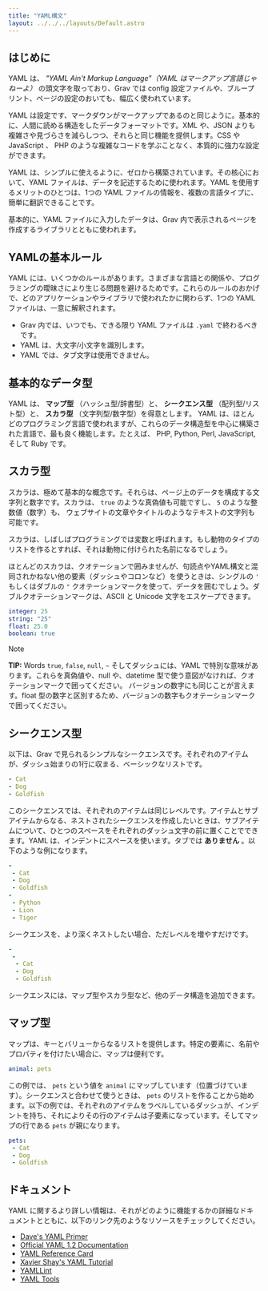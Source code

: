 ```yaml
---
title: "YAML構文"
layout: ../../../layouts/Default.astro
---
```


<h2 id="introduction">はじめに</h2>

YAML は、 _"YAML Ain't Markup Language"（YAML はマークアップ言語じゃねーよ）_ の頭文字を取っており、Grav では config 設定ファイルや、ブループリント、ページの設定のおいても、幅広く使われています。

YAML は設定です、マークダウンがマークアップであるのと同じように。基本的に、人間に読める構造をしたデータフォーマットです。XML や、JSON よりも複雑さや見づらさを減らしつつ、それらと同じ機能を提供します。CSS や JavaScript 、 PHP のような複雑なコードを学ぶことなく、本質的に強力な設定ができます。

YAML は、シンプルに使えるように、ゼロから構築されています。その核心において、YAML ファイルは、データを記述するために使われます。YAML を使用するメリットのひとつは、1つの YAML ファイルの情報を、複数の言語タイプに、簡単に翻訳できることです。

基本的に、YAML ファイルに入力したデータは、Grav 内で表示されるページを作成するライブラリとともに使われます。

<h2 id="yaml-basic-rules">YAMLの基本ルール</h2>

YAML には、いくつかのルールがあります。さまざまな言語との関係や、プログラミングの曖昧さにより生じる問題を避けるためです。これらのルールのおかげで、どのアプリケーションやライブラリで使われたかに関わらず、1つの YAML ファイルは、一意に解釈されます。

* Grav 内では、いつでも、できる限り YAML ファイルは `.yaml` で終わるべきです。
* YAML は、大文字/小文字を識別します。
* YAML では、タブ文字は使用できません。

<h2 id="basic-data-types">基本的なデータ型</h2>

YAML は、 **マップ型** （ハッシュ型/辞書型）と、 **シークエンス型** （配列型/リスト型）と、 **スカラ型** （文字列型/数字型）を得意とします。 YAML は、ほとんどのプログラミング言語で使われますが、これらのデータ構造型を中心に構築された言語で、最も良く機能します。たとえば、 PHP, Python, Perl, JavaScript, そして Ruby です。

<h2 id="scalars">スカラ型</h2>

スカラは、極めて基本的な概念です。それらは、ページ上のデータを構成する文字列と数字です。スカラは、 `true` のような真偽値も可能ですし、 `5` のような整数値（数字）も、 ウェブサイトの文章やタイトルのようなテキストの文字列も可能です。

スカラは、しばしばプログラミングでは変数と呼ばれます。もし動物のタイプのリストを作るとすれば、それは動物に付けられた名前になるでしょう。

ほとんどのスカラは、クオテーションで囲みませんが、句読点やYAML構文と混同されかねない他の要素（ダッシュやコロンなど）を使うときは、シングルの `'` もしくはダブルの `"` クオテーションマークを使って、データを囲むでしょう。ダブルクオテーションマークは、ASCII と Unicode 文字をエスケープできます。

```yaml
integer: 25
string: "25"
float: 25.0
boolean: true
```

> [!Note]  
> **TIP:** Words `true`, `false`, `null`, `~` そしてダッシュには、YAML で特別な意味があります。これらを真偽値や、null や、datetime 型で使う意図がなければ、クオテーションマークで囲ってください。 バージョンの数字にも同じことが言えます。float 型の数字と区別するため、バージョンの数字もクオテーションマークで囲ってください。

<h2 id="sequences">シークエンス型</h2>

以下は、Grav で見られるシンプルなシークエンスです。それぞれのアイテムが、ダッシュ始まりの1行に収まる、ベーシックなリストです。

```yaml
- Cat
- Dog
- Goldfish
```

このシークエンスでは、それぞれのアイテムは同じレベルです。アイテムとサブアイテムからなる、ネストされたシークエンスを作成したいときは、サブアイテムについて、ひとつのスペースをそれぞれのダッシュ文字の前に置くことでできます。YAML は、インデントにスペースを使います。タブでは **ありません** 。以下のような例になります。

```yaml
-
 - Cat
 - Dog
 - Goldfish
-
 - Python
 - Lion
 - Tiger
```

シークエンスを、より深くネストしたい場合、ただレベルを増やすだけです。

```yaml
-
 -
  - Cat
  - Dog
  - Goldfish
```

シークエンスには、マップ型やスカラ型など、他のデータ構造を追加できます。

<h2 id="mappings">マップ型</h2>

マップは、キーとバリューからなるリストを提供します。特定の要素に、名前やプロパティを付けたい場合に、マップは便利です。

```yaml
animal: pets
```

この例では、 `pets` という値を `animal` にマップしています（位置づけています）。シークエンスと合わせて使うときは、 `pets` のリストを作ることから始めます。以下の例では、それぞれのアイテムをラベルしているダッシュが、インデントを持ち、それによりその行のアイテムは子要素になっています。そしてマップの行である `pets` が親になります。

```yaml
pets:
 - Cat
 - Dog
 - Goldfish
```

<h2 id="resources-and-further-documentation">ドキュメント</h2>

YAML に関するより詳しい情報は、それがどのように機能するかの詳細なドキュメントとともに、以下のリンク先のようなリソースをチェックしてください。

* [Dave's YAML Primer](https://github.com/darvid/trine/wiki/YAML-Primer)
* [Official YAML 1.2 Documentation](https://yaml.org/spec/1.2/spec.html)
* [YAML Reference Card](https://yaml.org/refcard.html)
* [Xavier Shay's YAML Tutorial](http://rhnh.net/2011/01/31/yaml-tutorial)
* [YAMLLint](https://www.yamllint.com/)
* [YAML Tools](https://yamline.com/)

